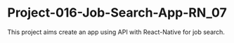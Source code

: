 # Project-016-Job-Search-App-RN_07
This project aims create an app using API with React-Native for job search.
